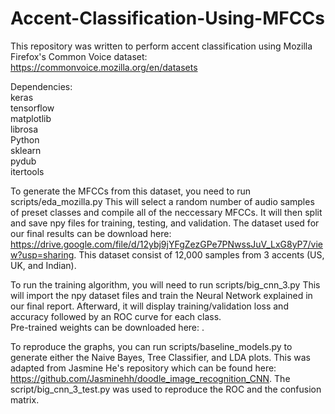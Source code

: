 # Accent-Classification-Using-MFCCs

This repository was written to perform accent classification using Mozilla Firefox's Common Voice dataset: </br>
	https://commonvoice.mozilla.org/en/datasets

Dependencies: </br>
	keras </br>
	tensorflow </br>
	matplotlib </br>
	librosa	</br>
	Python </br>
	sklearn </br>
	pydub </br>
	itertools </br>
		
To generate the MFCCs from this dataset, you need to run scripts/eda_mozilla.py
	This will select a random number of audio samples of preset classes and compile all of the neccessary MFCCs. It will then split and save npy files for training, testing, and validation.
	The dataset used for our final results can be download here: https://drive.google.com/file/d/12ybj9jYFgZezGPe7PNwssJuV_LxG8yP7/view?usp=sharing.
	This dataset consist of 12,000 samples from 3 accents (US, UK, and Indian).
	
To run the training algorithm, you will need to run scripts/big_cnn_3.py
	This will import the npy dataset files and train the Neural Network explained in our final report.
	Afterward, it will display training/validation loss and accuracy followed by an ROC curve for each class. </br>
        Pre-trained weights can be downloaded here: . </br>

To reproduce the graphs, you can run scripts/baseline_models.py to generate either the Naive Bayes, Tree Classifier, and LDA plots. This was adapted from Jasmine He's repository which can be found here: https://github.com/Jasminehh/doodle_image_recognition_CNN. The script/big_cnn_3_test.py was used to reproduce the ROC and the confusion matrix. </br>

